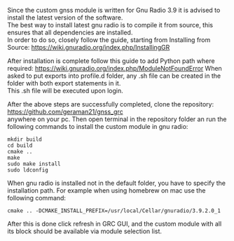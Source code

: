 Since the custom gnss module is written for Gnu Radio 3.9 it is advised to install the latest version of the software.  
The best way to install latest gnu radio is to compile it from source, this ensures that all dependencies are installed.   
In order to do so, closely follow the guide, starting from Installing from Source: https://wiki.gnuradio.org/index.php/InstallingGR

After installation is complete follow this guide to add Python path where required: https://wiki.gnuradio.org/index.php/ModuleNotFoundError
When asked to put exports into profile.d folder, any .sh file can be created in the folder with both export statements in it.  
This .sh file will be executed upon login. 

After the above steps are successfully completed, clone the repository: https://github.com/geraman21/gnss_grc  
anywhere on your pc. Then open terminal in the repository folder an run the following commands to install the custom module in gnu radio:

```
mkdir build
cd build
cmake ..
make
sudo make install
sudo ldconfig
```
When gnu radio is installed not in the default folder, you have to specify the installation path. For example when using homebrew on mac use the following command:

```
cmake .. -DCMAKE_INSTALL_PREFIX=/usr/local/Cellar/gnuradio/3.9.2.0_1
```

After this is done click refresh in GRC GUI, and the custom module with all its block should be available via module selection list.
